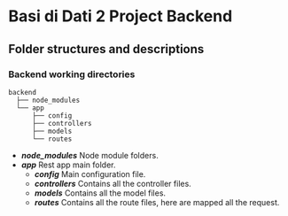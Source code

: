 # Basi di Dati 2 Project Backend

## Folder structures and descriptions

### Backend working directories
```
backend
  ├── node_modules
  └── app
      ├── config
      ├── controllers
      ├── models
      └── routes
```
- ***node_modules*** Node module folders.
- ***app*** Rest app main folder.
  - ***config*** Main configuration file.
  - ***controllers*** Contains all the controller files.
  - ***models*** Contains all the model files.
  - ***routes*** Contains all the route files, here are mapped all the request.